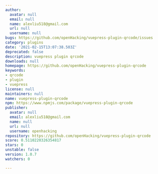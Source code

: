 ```yaml
---
author:
  avatar: null
  email: null
  name: alexliu518@gmail.com
  url: null
  username: null
bugs: https://github.com/openHacking/vuepress-plugin-qrcode/issues
category: plugins
date: '2021-02-15T13:07:38.503Z'
deprecated: false
description: vuepress plugin qrcode
downloads: null
homepage: https://github.com/openHacking/vuepress-plugin-qrcode
keywords:
- qrcode
- plugin
- vuepress
license: null
maintainers: null
name: vuepress-plugin-qrcode
npm: https://www.npmjs.com/package/vuepress-plugin-qrcode
publisher:
  avatar: null
  email: alexliu518@gmail.com
  name: null
  url: null
  username: openhacking
repository: https://github.com/openHacking/vuepress-plugin-qrcode
score: 0.5110220326354817
stars: 0
unstable: false
version: 1.0.7
watchers: 0

---
```


